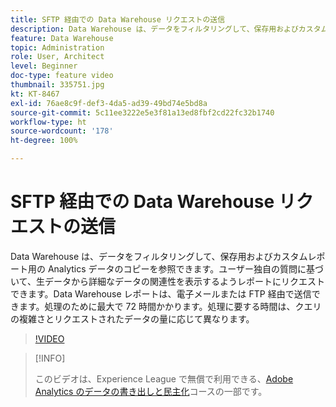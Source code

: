 ```yaml
---
title: SFTP 経由での Data Warehouse リクエストの送信
description: Data Warehouse は、データをフィルタリングして、保存用およびカスタムレポート用の Analytics データのコピーを参照できます。ユーザー独自の質問に基づいて、生データから詳細なデータの関連性を表示するようレポートにリクエストできます。Data Warehouse レポートは、電子メールまたは FTP 経由で送信できます。処理のために最大で 72 時間かかります。処理に要する時間は、クエリの複雑さとリクエストされたデータの量に応じて異なります。
feature: Data Warehouse
topic: Administration
role: User, Architect
level: Beginner
doc-type: feature video
thumbnail: 335751.jpg
kt: KT-8467
exl-id: 76ae8c9f-def3-4da5-ad39-49bd74e5bd8a
source-git-commit: 5c11ee3222e5e3f81a13ed8fbf2cd22fc32b1740
workflow-type: ht
source-wordcount: '178'
ht-degree: 100%

---
```


# SFTP 経由での Data Warehouse リクエストの送信

Data Warehouse は、データをフィルタリングして、保存用およびカスタムレポート用の Analytics データのコピーを参照できます。ユーザー独自の質問に基づいて、生データから詳細なデータの関連性を表示するようレポートにリクエストできます。Data Warehouse レポートは、電子メールまたは FTP 経由で送信できます。処理のために最大で 72 時間かかります。処理に要する時間は、クエリの複雑さとリクエストされたデータの量に応じて異なります。

>[!VIDEO](https://video.tv.adobe.com/v/335751/?quality=12&learn=on)

>[!INFO]
>
> このビデオは、Experience League で無償で利用できる、[Adobe Analytics のデータの書き出しと民主化](https://experienceleague.adobe.com/?lang=ja/?recommended=Analytics-A-1-2022.1.democratizing#dashboard/learning)コースの一部です。